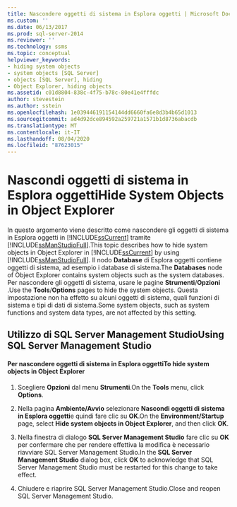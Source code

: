 ```yaml
---
title: Nascondere oggetti di sistema in Esplora oggetti | Microsoft Docs
ms.custom: ''
ms.date: 06/13/2017
ms.prod: sql-server-2014
ms.reviewer: ''
ms.technology: ssms
ms.topic: conceptual
helpviewer_keywords:
- hiding system objects
- system objects [SQL Server]
- objects [SQL Server], hiding
- Object Explorer, hiding objects
ms.assetid: c01d8804-838c-4f75-b78c-80e41e4fffdc
author: stevestein
ms.author: sstein
ms.openlocfilehash: 1e039446191154144dd6660fa6e8d3b4b65d1013
ms.sourcegitcommit: ad4d92dce894592a259721a1571b1d8736abacdb
ms.translationtype: MT
ms.contentlocale: it-IT
ms.lasthandoff: 08/04/2020
ms.locfileid: "87623015"
---
```

# <a name="hide-system-objects-in-object-explorer"></a><span data-ttu-id="88d3c-102">Nascondi oggetti di sistema in Esplora oggetti</span><span class="sxs-lookup"><span data-stu-id="88d3c-102">Hide System Objects in Object Explorer</span></span>
  <span data-ttu-id="88d3c-103">In questo argomento viene descritto come nascondere gli oggetti di sistema in Esplora oggetti in [!INCLUDE[ssCurrent](../../includes/sscurrent-md.md)] tramite [!INCLUDE[ssManStudioFull](../../includes/ssmanstudiofull-md.md)].</span><span class="sxs-lookup"><span data-stu-id="88d3c-103">This topic describes how to hide system objects in Object Explorer in [!INCLUDE[ssCurrent](../../includes/sscurrent-md.md)] by using [!INCLUDE[ssManStudioFull](../../includes/ssmanstudiofull-md.md)].</span></span> <span data-ttu-id="88d3c-104">Il nodo **Database** di Esplora oggetti contiene oggetti di sistema, ad esempio i database di sistema.</span><span class="sxs-lookup"><span data-stu-id="88d3c-104">The **Databases** node of Object Explorer contains system objects such as the system databases.</span></span> <span data-ttu-id="88d3c-105">Per nascondere gli oggetti di sistema, usare le pagine **Strumenti**/**Opzioni** .</span><span class="sxs-lookup"><span data-stu-id="88d3c-105">Use the **Tools**/**Options** pages to hide the system objects.</span></span> <span data-ttu-id="88d3c-106">Questa impostazione non ha effetto su alcuni oggetti di sistema, quali funzioni di sistema e tipi di dati di sistema.</span><span class="sxs-lookup"><span data-stu-id="88d3c-106">Some system objects, such as system functions and system data types, are not affected by this setting.</span></span>  
  
##  <a name="using-sql-server-management-studio"></a><a name="SSMSProcedure"></a> <span data-ttu-id="88d3c-107">Utilizzo di SQL Server Management Studio</span><span class="sxs-lookup"><span data-stu-id="88d3c-107">Using SQL Server Management Studio</span></span>  
  
#### <a name="to-hide-system-objects-in-object-explorer"></a><span data-ttu-id="88d3c-108">Per nascondere oggetti di sistema in Esplora oggetti</span><span class="sxs-lookup"><span data-stu-id="88d3c-108">To hide system objects in Object Explorer</span></span>  
  
1.  <span data-ttu-id="88d3c-109">Scegliere **Opzioni** dal menu **Strumenti**.</span><span class="sxs-lookup"><span data-stu-id="88d3c-109">On the **Tools** menu, click **Options**.</span></span>  
  
2.  <span data-ttu-id="88d3c-110">Nella pagina **Ambiente/Avvio** selezionare **Nascondi oggetti di sistema in Esplora oggetti**e quindi fare clic su **OK**.</span><span class="sxs-lookup"><span data-stu-id="88d3c-110">On the **Environment/Startup** page, select **Hide system objects in Object Explorer**, and then click **OK**.</span></span>  
  
3.  <span data-ttu-id="88d3c-111">Nella finestra di dialogo **SQL Server Management Studio** fare clic su **OK** per confermare che per rendere effettiva la modifica è necessario riavviare SQL Server Management Studio.</span><span class="sxs-lookup"><span data-stu-id="88d3c-111">In the **SQL Server Management Studio** dialog box, click **OK** to acknowledge that SQL Server Management Studio must be restarted for this change to take effect.</span></span>  
  
4.  <span data-ttu-id="88d3c-112">Chiudere e riaprire SQL Server Management Studio.</span><span class="sxs-lookup"><span data-stu-id="88d3c-112">Close and reopen SQL Server Management Studio.</span></span>  
  
  
